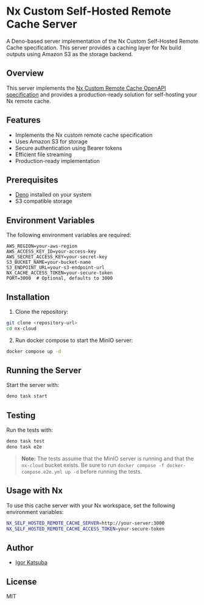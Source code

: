 # Nx Custom Self-Hosted Remote Cache Server

A Deno-based server implementation of the Nx Custom Self-Hosted Remote Cache
specification. This server provides a caching layer for Nx build outputs using
Amazon S3 as the storage backend.

## Overview

This server implements the
[Nx Custom Remote Cache OpenAPI specification](https://nx.dev/recipes/running-tasks/self-hosted-caching#build-your-own-caching-server)
and provides a production-ready solution for self-hosting your Nx remote cache.

## Features

- Implements the Nx custom remote cache specification
- Uses Amazon S3 for storage
- Secure authentication using Bearer tokens
- Efficient file streaming
- Production-ready implementation

## Prerequisites

- [Deno](https://deno.land/) installed on your system
- S3 compatible storage

## Environment Variables

The following environment variables are required:

```env
AWS_REGION=your-aws-region
AWS_ACCESS_KEY_ID=your-access-key
AWS_SECRET_ACCESS_KEY=your-secret-key
S3_BUCKET_NAME=your-bucket-name
S3_ENDPOINT_URL=your-s3-endpoint-url
NX_CACHE_ACCESS_TOKEN=your-secure-token
PORT=3000  # Optional, defaults to 3000
```

## Installation

1. Clone the repository:

```bash
git clone <repository-url>
cd nx-cloud
```

2. Run docker compose to start the MinIO server:

```bash
docker compose up -d
```

## Running the Server

Start the server with:

```bash
deno task start
```

## Testing

Run the tests with:

```bash
deno task test
deno task e2e
```

> **Note:** The tests assume that the MinIO server is running and that the
> `nx-cloud` bucket exists. Be sure to run
> `docker compose -f docker-compose.e2e.yml up -d` before running the tests.

## Usage with Nx

To use this cache server with your Nx workspace, set the following environment
variables:

```bash
NX_SELF_HOSTED_REMOTE_CACHE_SERVER=http://your-server:3000
NX_SELF_HOSTED_REMOTE_CACHE_ACCESS_TOKEN=your-secure-token
```

## Author

- [Igor Katsuba](https://x.com/katsuba_igor)

## License

MIT
